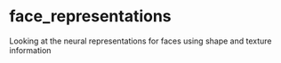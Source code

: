 # face_representations
Looking at the neural representations for faces using shape and texture information
